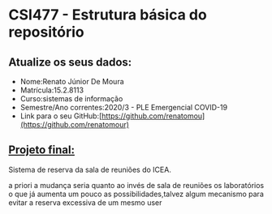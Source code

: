 # CSI477 - Estrutura básica do repositório

## Atualize os seus dados:

- Nome:Renato Júnior De Moura		
- Matrícula:15.2.8113
- Curso:sistemas de informação 
- Semestre/Ano correntes:2020/3 - PLE Emergencial COVID-19
- Link para o seu GitHub:[https://github.com/renatomou](https://github.com/renatomour)


## [Projeto final:](./Projeto/README.md) 
Sistema de reserva da sala de reuniões do ICEA.

a priori a mudança seria quanto ao invés de sala de reuniões os laboratórios o que já aumenta um pouco as possibilidades,talvez algum mecanismo para evitar a reserva excessiva de um mesmo user


